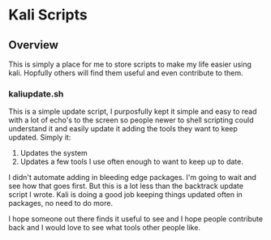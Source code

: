# Kali Scripts

## Overview
This is simply a place for me to store scripts to make my life easier using kali.  Hopfully others will find them useful and even contribute to them.

### kaliupdate.sh
This is a simple update script, I purposfully kept it simple and easy to read with a lot of echo's to the screen so people newer to shell scripting could understand it and easily update it adding the tools they want to keep updated.  Simply it:

1. Updates the system
2. Updates a few tools I use often enough to want to keep up to date.

I didn't automate adding in bleeding edge packages.  I'm going to wait and see how that goes first.  But this is a lot less than the backtrack update script I wrote.  Kali is doing a good job keeping things updated often in packages, no need to do more.

I hope someone out there finds it useful to see and I hope people contribute back and I would love to see what tools other people like.
